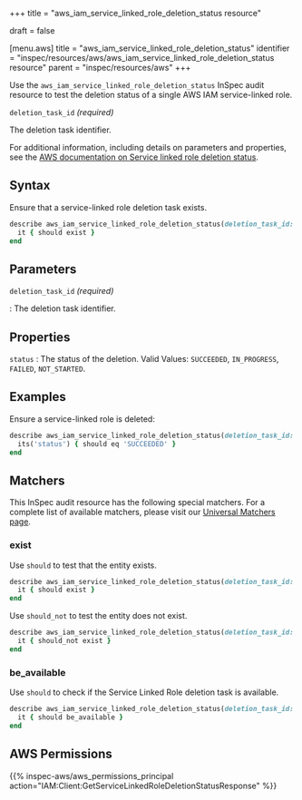 +++
title = "aws_iam_service_linked_role_deletion_status resource"

draft = false


[menu.aws]
title = "aws_iam_service_linked_role_deletion_status"
identifier = "inspec/resources/aws/aws_iam_service_linked_role_deletion_status resource"
parent = "inspec/resources/aws"
+++

Use the `aws_iam_service_linked_role_deletion_status` InSpec audit resource to test the deletion status of a single AWS IAM service-linked role.

`deletion_task_id` _(required)_

The deletion task identifier.

For additional information, including details on parameters and properties, see the [AWS documentation on Service linked role deletion status](https://docs.aws.amazon.com/AWSCloudFormation/latest/UserGuide/aws-resource-iam-servicelinkedrole.html).

## Syntax

Ensure that a service-linked role deletion task exists.

```ruby
describe aws_iam_service_linked_role_deletion_status(deletion_task_id: 'DELETION_TASK_ID') do
  it { should exist }
end
```

## Parameters

`deletion_task_id` _(required)_

: The deletion task identifier.

## Properties

`status`
: The status of the deletion. Valid Values: `SUCCEEDED`, `IN_PROGRESS`, `FAILED`, `NOT_STARTED`.

## Examples

Ensure a service-linked role is deleted:

```ruby
describe aws_iam_service_linked_role_deletion_status(deletion_task_id: 'DELETION_TASK_ID') do
  its('status') { should eq 'SUCCEEDED' }
end
```

## Matchers

This InSpec audit resource has the following special matchers. For a complete list of available matchers, please visit our [Universal Matchers page](https://www.inspec.io/docs/reference/matchers/).

### exist

Use `should` to test that the entity exists.

```ruby
describe aws_iam_service_linked_role_deletion_status(deletion_task_id: 'DELETION_TASK_ID') do
  it { should exist }
end
```

Use `should_not` to test the entity does not exist.

```ruby
describe aws_iam_service_linked_role_deletion_status(deletion_task_id: 'DELETION_TASK_ID') do
  it { should_not exist }
end
```

### be_available

Use `should` to check if the Service Linked Role deletion task is available.

```ruby
describe aws_iam_service_linked_role_deletion_status(deletion_task_id: 'DELETION_TASK_ID') do
  it { should be_available }
end
```

## AWS Permissions

{{% inspec-aws/aws_permissions_principal action="IAM:Client:GetServiceLinkedRoleDeletionStatusResponse" %}}
